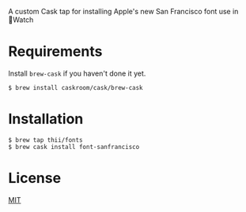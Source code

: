 A custom Cask tap for installing Apple's new San Francisco font use in Watch

# Requirements

Install `brew-cask` if you haven't done it yet.

    $ brew install caskroom/cask/brew-cask

# Installation
    $ brew tap thii/fonts
    $ brew cask install font-sanfrancisco

# License
[MIT](http://thi.mit-license.org)
